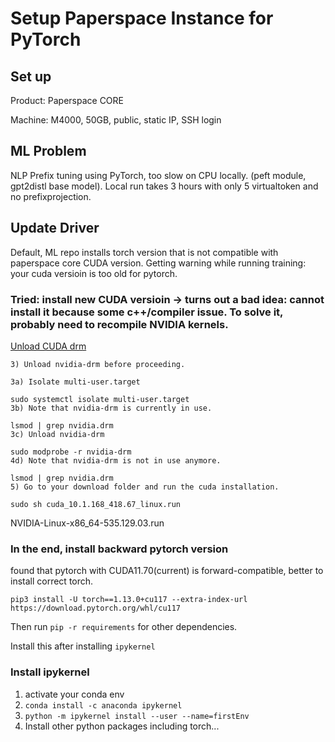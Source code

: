 # Setup Paperspace Instance for PyTorch


## Set up

Product: Paperspace CORE

Machine: M4000, 50GB, public, static IP, SSH login

## ML Problem

NLP Prefix tuning using PyTorch, too slow on CPU locally. (peft module, gpt2distl base model). Local run takes 3 hours with only 5 virtualtoken and no prefixprojection. 

## Update Driver

Default, ML repo installs torch version that is not compatible with paperspace core CUDA version. Getting warning while running training: your cuda versioin is too old for pytorch. 

### Tried: install new CUDA versioin -> turns out a bad idea: cannot install it because some c++/compiler issue. To solve it, probably need to recompile NVIDIA kernels. 

[Unload CUDA drm](https://unix.stackexchange.com/questions/440840/how-to-unload-kernel-module-nvidia-drm)
```
3) Unload nvidia-drm before proceeding.

3a) Isolate multi-user.target

sudo systemctl isolate multi-user.target
3b) Note that nvidia-drm is currently in use.

lsmod | grep nvidia.drm
3c) Unload nvidia-drm

sudo modprobe -r nvidia-drm
4d) Note that nvidia-drm is not in use anymore.

lsmod | grep nvidia.drm
5) Go to your download folder and run the cuda installation.

sudo sh cuda_10.1.168_418.67_linux.run
```

NVIDIA-Linux-x86_64-535.129.03.run

### In the end, install backward pytorch version

found that pytorch with CUDA11.70(current) is forward-compatible, better to install correct torch.

`pip3 install -U torch==1.13.0+cu117 --extra-index-url https://download.pytorch.org/whl/cu117`

Then run `pip -r requirements` for other dependencies.

Install this after installing `ipykernel`

### Install ipykernel

1. activate your conda env
2. `conda install -c anaconda ipykernel`
3. `python -m ipykernel install --user --name=firstEnv`
4. Install other python packages including torch...
